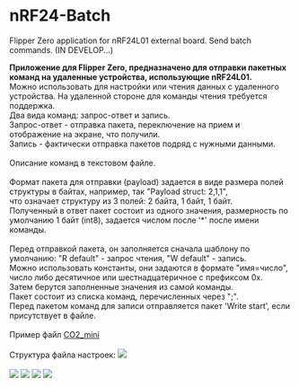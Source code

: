 # nRF24-Batch
Flipper Zero application for nRF24L01 external board. Send batch commands. (IN DEVELOP...)

<b>Приложение для Flipper Zero, предназначено для отправки пакетных команд на удаленные устройства, использующие nRF24L01.</b><br>
Можно использовать для настройки или чтения данных с удаленного устройства. На удаленной стороне для команды чтения требуется поддержка.<br>
Два вида команд: запрос-ответ и запись.<br>
Запрос-ответ - отправка пакета, переключение на прием и отображение на экране, что получили.<br>
Запись - фактически отправка пакетов подряд с нужными данными.<br>
<br>
Описание команд в текстовом файле.<br>
<br>
Формат пакета для отправки (payload) задается в виде размера полей структуры в байтах, например, так "Payload struct: 2,1,1",<br>
что означает структуру из 3 полей: 2 байта, 1 байт, 1 байт.<br>
Полученный в ответ пакет состоит из одного значения, размерность по умолчанию 1 байт (int8), задается числом после '*' после имени команды.<br><br>
Перед отправкой пакета, он заполняется сначала шаблону по умолчанию: "R default" - запрос чтения, "W default" - запись.<br>
Можно использовать константы, они задаются в формате "имя=число", число либо десятичное или шестнадцатеричное с префиксом 0x.<br>
Затем берутся заполненные значения из самой команды.<br>
Пакет состоит из списка команд, перечисленных через ";".<br>
Перед пакетом команд для записи отправляется пакет 'Write start', если присутствует в файле.<br>
<br>
Пример файл [CO2_mini](https://raw.githubusercontent.com/vad7/nRF24-Batch/main/Distr/nrf24batch/CO2_mini.txt)<br>
<br>
Структура файла настроек:
<img src="https://raw.githubusercontent.com/vad7/nRF24-Batch/main/Pics/descript.png">
<br>
<br>
<img src="https://raw.githubusercontent.com/vad7/nRF24-Batch/main/Pics/Screenshot-1.png">
<img src="https://raw.githubusercontent.com/vad7/nRF24-Batch/main/Pics/Screenshot-2.png">
<img src="https://raw.githubusercontent.com/vad7/nRF24-Batch/main/Pics/Screenshot-3.png">
<img src="https://raw.githubusercontent.com/vad7/nRF24-Batch/main/Pics/Screenshot-4.png">
